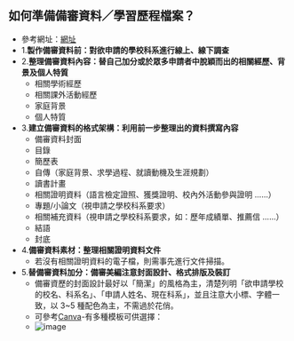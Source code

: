 ## 如何準備備審資料／學習歷程檔案？
  - 參考網址：[網址](https://www.cakeresume.com/resources/5-tips-for-a-perfect-college-application-materials?locale=zh-TW)
- 1.**製作備審資料前：對欲申請的學校科系進行線上、線下調查**
- 2.**整理備審資料內容：替自己加分或於眾多申請者中脫穎而出的相關經歷、背景及個人特質**
   - 相關學術經歷
   - 相關課外活動經歷
   - 家庭背景
   - 個人特質
- 3.**建立備審資料的格式架構：利用前一步整理出的資料撰寫內容**
   - 備審資料封面
   - 目錄
   - 簡歷表
   - 自傳（家庭背景、求學過程、就讀動機及生涯規劃）
   - 讀書計畫
   - 相關證明資料（語言檢定證照、獲獎證明、校內外活動參與證明 ......）
   - 專題/小論文（視申請之學校科系要求）
   - 相關補充資料（視申請之學校科系要求，如：歷年成績單、推薦信 ......）
   - 結語
   - 封底
- 4.**備審資料素材：整理相關證明資料文件**
   - 若沒有相關證明資料的電子檔，則需事先進行文件掃描。
- 5.**替備審資料加分：備審美編注意封面設計、格式排版及裝訂**
   - 備審資歷的封面設計最好以「簡潔」的風格為主，清楚列明「欲申請學校的校名、科系名」、「申請人姓名、現在科系」，並且注意大小標、字體一致，以 3~5 種配色為主，不需過於花俏。
   - 可參考[Canva](https://www.canva.com/)-有多種模板可供選擇：
   - ![image](https://github.com/8wingflying/MyFirstHackingDay/assets/129239771/03627574-7f2b-42d0-aa01-e7bd5240fc71)

